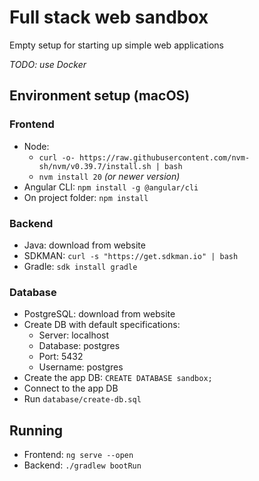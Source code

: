 # Full stack web sandbox

Empty setup for starting up simple web applications

_TODO: use Docker_

## Environment setup (macOS)

### Frontend

-  Node:
    - `curl -o- https://raw.githubusercontent.com/nvm-sh/nvm/v0.39.7/install.sh | bash`
    - `nvm install 20` _(or newer version)_
- Angular CLI: `npm install -g @angular/cli`
- On project folder: `npm install`

### Backend

- Java: download from website
- SDKMAN: `curl -s "https://get.sdkman.io" | bash`
- Gradle: `sdk install gradle`

### Database

- PostgreSQL: download from website
- Create DB with default specifications:
    - Server: localhost
    - Database: postgres 
    - Port: 5432
    - Username: postgres
- Create the app DB: `CREATE DATABASE sandbox;`
- Connect to the app DB
- Run `database/create-db.sql`

## Running

- Frontend: `ng serve --open`
- Backend: `./gradlew bootRun`